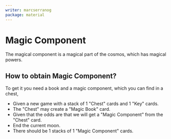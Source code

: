 ```yaml
---
writer: marcserranog
package: material
---
```

# Magic Component

The magical component is a magical part of the cosmos, which has magical powers.

## How to obtain Magic Component?

To get it you need a book and a magic component, which you can find in a chest,

 * Given a new game with a stack of 1 "Chest" cards and 1 "Key" cards.
 * The "Chest" may create a "Magic Book" card.
 * Given that the odds are that we will get a "Magic Component" from the "Chest" card.
 * End the current moon.
 * There should be 1 stacks of 1 "Magic Component" cards.
